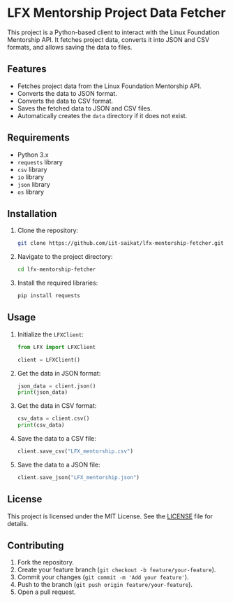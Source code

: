 # LFX Mentorship Project Data Fetcher

This project is a Python-based client to interact with the Linux Foundation Mentorship API. It fetches project data, converts it into JSON and CSV formats, and allows saving the data to files.

## Features

- Fetches project data from the Linux Foundation Mentorship API.
- Converts the data to JSON format.
- Converts the data to CSV format.
- Saves the fetched data to JSON and CSV files.
- Automatically creates the `data` directory if it does not exist.

## Requirements

- Python 3.x
- `requests` library
- `csv` library
- `io` library
- `json` library
- `os` library

## Installation

1. Clone the repository:

    ```bash
    git clone https://github.com/iit-saikat/lfx-mentorship-fetcher.git
    ```

2. Navigate to the project directory:

    ```bash
    cd lfx-mentorship-fetcher
    ```

3. Install the required libraries:

    ```bash
    pip install requests
    ```

## Usage

1. Initialize the `LFXClient`:

    ```python
    from LFX import LFXClient

    client = LFXClient()
    ```

2. Get the data in JSON format:

    ```python
    json_data = client.json()
    print(json_data)
    ```

3. Get the data in CSV format:

    ```python
    csv_data = client.csv()
    print(csv_data)
    ```

4. Save the data to a CSV file:

    ```python
    client.save_csv("LFX_mentorship.csv")
    ```

5. Save the data to a JSON file:

    ```python
    client.save_json("LFX_mentorship.json")
    ```

## License

This project is licensed under the MIT License. See the [LICENSE](LICENSE) file for details.

## Contributing

1. Fork the repository.
2. Create your feature branch (`git checkout -b feature/your-feature`).
3. Commit your changes (`git commit -m 'Add your feature'`).
4. Push to the branch (`git push origin feature/your-feature`).
5. Open a pull request.
